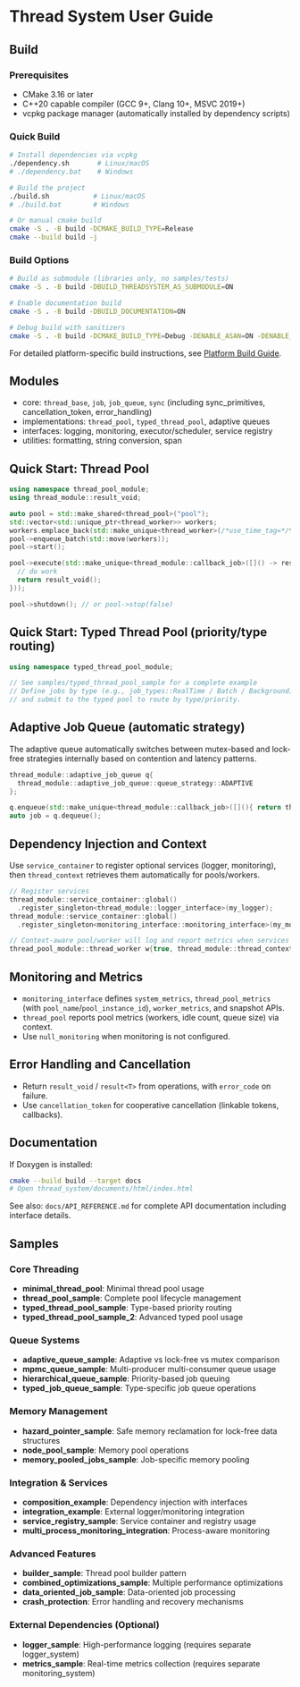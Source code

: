 # Thread System User Guide

## Build

### Prerequisites
- CMake 3.16 or later
- C++20 capable compiler (GCC 9+, Clang 10+, MSVC 2019+)
- vcpkg package manager (automatically installed by dependency scripts)

### Quick Build
```bash
# Install dependencies via vcpkg
./dependency.sh       # Linux/macOS
# ./dependency.bat    # Windows

# Build the project
./build.sh           # Linux/macOS  
# ./build.bat        # Windows

# Or manual cmake build
cmake -S . -B build -DCMAKE_BUILD_TYPE=Release
cmake --build build -j
```

### Build Options
```bash
# Build as submodule (libraries only, no samples/tests)
cmake -S . -B build -DBUILD_THREADSYSTEM_AS_SUBMODULE=ON

# Enable documentation build
cmake -S . -B build -DBUILD_DOCUMENTATION=ON

# Debug build with sanitizers
cmake -S . -B build -DCMAKE_BUILD_TYPE=Debug -DENABLE_ASAN=ON -DENABLE_UBSAN=ON
```

For detailed platform-specific build instructions, see [Platform Build Guide](./PLATFORM_BUILD_GUIDE.md).

## Modules

- core: `thread_base`, `job`, `job_queue`, `sync` (including sync_primitives, cancellation_token, error_handling)
- implementations: `thread_pool`, `typed_thread_pool`, adaptive queues
- interfaces: logging, monitoring, executor/scheduler, service registry
- utilities: formatting, string conversion, span

## Quick Start: Thread Pool

```cpp
using namespace thread_pool_module;
using thread_module::result_void;

auto pool = std::make_shared<thread_pool>("pool");
std::vector<std::unique_ptr<thread_worker>> workers;
workers.emplace_back(std::make_unique<thread_worker>(/*use_time_tag=*/false));
pool->enqueue_batch(std::move(workers));
pool->start();

pool->execute(std::make_unique<thread_module::callback_job>([]() -> result_void {
  // do work
  return result_void();
}));

pool->shutdown(); // or pool->stop(false)
```

## Quick Start: Typed Thread Pool (priority/type routing)

```cpp
using namespace typed_thread_pool_module;

// See samples/typed_thread_pool_sample for a complete example
// Define jobs by type (e.g., job_types::RealTime / Batch / Background)
// and submit to the typed pool to route by type/priority.
```

## Adaptive Job Queue (automatic strategy)

The adaptive queue automatically switches between mutex-based and lock-free 
strategies internally based on contention and latency patterns.

```cpp
thread_module::adaptive_job_queue q{
  thread_module::adaptive_job_queue::queue_strategy::ADAPTIVE
};

q.enqueue(std::make_unique<thread_module::callback_job>([](){ return thread_module::result_void(); }));
auto job = q.dequeue();
```

## Dependency Injection and Context

Use `service_container` to register optional services (logger, monitoring), then
`thread_context` retrieves them automatically for pools/workers.

```cpp
// Register services
thread_module::service_container::global()
  .register_singleton<thread_module::logger_interface>(my_logger);
thread_module::service_container::global()
  .register_singleton<monitoring_interface::monitoring_interface>(my_monitoring);

// Context-aware pool/worker will log and report metrics when services exist
thread_pool_module::thread_worker w{true, thread_module::thread_context{}};
```

## Monitoring and Metrics

- `monitoring_interface` defines `system_metrics`, `thread_pool_metrics` (with
  `pool_name`/`pool_instance_id`), `worker_metrics`, and snapshot APIs.
- `thread_pool` reports pool metrics (workers, idle count, queue size) via context.
- Use `null_monitoring` when monitoring is not configured.

## Error Handling and Cancellation

- Return `result_void` / `result<T>` from operations, with `error_code` on failure.
- Use `cancellation_token` for cooperative cancellation (linkable tokens, callbacks).

## Documentation

If Doxygen is installed:

```bash
cmake --build build --target docs
# Open thread_system/documents/html/index.html
```

See also: `docs/API_REFERENCE.md` for complete API documentation including interface details.

## Samples

### Core Threading
- **minimal_thread_pool**: Minimal thread pool usage
- **thread_pool_sample**: Complete pool lifecycle management
- **typed_thread_pool_sample**: Type-based priority routing
- **typed_thread_pool_sample_2**: Advanced typed pool usage

### Queue Systems
- **adaptive_queue_sample**: Adaptive vs lock-free vs mutex comparison
- **mpmc_queue_sample**: Multi-producer multi-consumer queue usage
- **hierarchical_queue_sample**: Priority-based job queuing
- **typed_job_queue_sample**: Type-specific job queue operations

### Memory Management
- **hazard_pointer_sample**: Safe memory reclamation for lock-free data structures
- **node_pool_sample**: Memory pool operations
- **memory_pooled_jobs_sample**: Job-specific memory pooling

### Integration & Services
- **composition_example**: Dependency injection with interfaces
- **integration_example**: External logger/monitoring integration
- **service_registry_sample**: Service container and registry usage
- **multi_process_monitoring_integration**: Process-aware monitoring

### Advanced Features
- **builder_sample**: Thread pool builder pattern
- **combined_optimizations_sample**: Multiple performance optimizations
- **data_oriented_job_sample**: Data-oriented job processing
- **crash_protection**: Error handling and recovery mechanisms

### External Dependencies (Optional)
- **logger_sample**: High-performance logging (requires separate logger_system)
- **metrics_sample**: Real-time metrics collection (requires separate monitoring_system)
